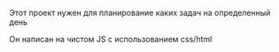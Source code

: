 Этот проект нужен для планирование каких задач на определенный день

Он написан на чистом JS с использованием css/html

